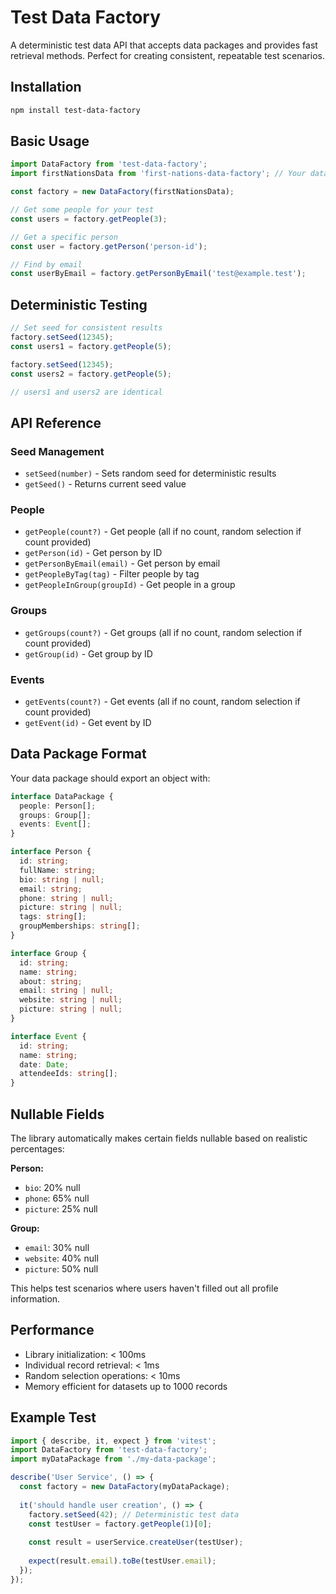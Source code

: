# Test Data Factory

A deterministic test data API that accepts data packages and provides fast retrieval methods. Perfect for creating consistent, repeatable test scenarios.

## Installation

```bash
npm install test-data-factory
```

## Basic Usage

```typescript
import DataFactory from 'test-data-factory';
import firstNationsData from 'first-nations-data-factory'; // Your data package

const factory = new DataFactory(firstNationsData);

// Get some people for your test
const users = factory.getPeople(3);

// Get a specific person
const user = factory.getPerson('person-id');

// Find by email
const userByEmail = factory.getPersonByEmail('test@example.test');
```

## Deterministic Testing

```typescript
// Set seed for consistent results
factory.setSeed(12345);
const users1 = factory.getPeople(5);

factory.setSeed(12345);
const users2 = factory.getPeople(5);

// users1 and users2 are identical
```

## API Reference

### Seed Management

- `setSeed(number)` - Sets random seed for deterministic results
- `getSeed()` - Returns current seed value

### People

- `getPeople(count?)` - Get people (all if no count, random selection if count provided)
- `getPerson(id)` - Get person by ID
- `getPersonByEmail(email)` - Get person by email
- `getPeopleByTag(tag)` - Filter people by tag
- `getPeopleInGroup(groupId)` - Get people in a group

### Groups

- `getGroups(count?)` - Get groups (all if no count, random selection if count provided)
- `getGroup(id)` - Get group by ID

### Events

- `getEvents(count?)` - Get events (all if no count, random selection if count provided)
- `getEvent(id)` - Get event by ID

## Data Package Format

Your data package should export an object with:

```typescript
interface DataPackage {
  people: Person[];
  groups: Group[];
  events: Event[];
}

interface Person {
  id: string;
  fullName: string;
  bio: string | null;
  email: string;
  phone: string | null;
  picture: string | null;
  tags: string[];
  groupMemberships: string[];
}

interface Group {
  id: string;
  name: string;
  about: string;
  email: string | null;
  website: string | null;
  picture: string | null;
}

interface Event {
  id: string;
  name: string;
  date: Date;
  attendeeIds: string[];
}
```

## Nullable Fields

The library automatically makes certain fields nullable based on realistic percentages:

**Person:**
- `bio`: 20% null
- `phone`: 65% null  
- `picture`: 25% null

**Group:**
- `email`: 30% null
- `website`: 40% null
- `picture`: 50% null

This helps test scenarios where users haven't filled out all profile information.

## Performance

- Library initialization: < 100ms
- Individual record retrieval: < 1ms
- Random selection operations: < 10ms
- Memory efficient for datasets up to 1000 records

## Example Test

```typescript
import { describe, it, expect } from 'vitest';
import DataFactory from 'test-data-factory';
import myDataPackage from './my-data-package';

describe('User Service', () => {
  const factory = new DataFactory(myDataPackage);
  
  it('should handle user creation', () => {
    factory.setSeed(42); // Deterministic test data
    const testUser = factory.getPeople(1)[0];
    
    const result = userService.createUser(testUser);
    
    expect(result.email).toBe(testUser.email);
  });
});
```